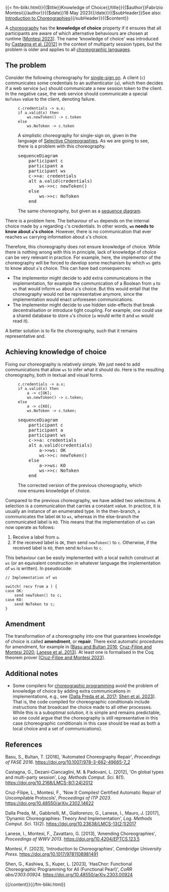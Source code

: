 <!-- --> {{< fm-bliki.html}}{{$title}}Knowledge of Choice{{/title}}{{$author}}Fabrizio Montesi{{/author}}{{$date}}18 May 2023{{/date}}{{$subHeader}}See also: <a href="/introduction-to-choreographies">Introduction to Choreographies</a>{{/subHeader}}{{$content}}

A [choreography](Choreography) has the **knowledge of choice** property if it ensures that all participants are aware of which alternative behaviours are chosen at runtime [[Montesi 2023](#M23)]. The name 'knowledge of choice' was introduced by [Castagna et al. [2012]](#CDP12) in the context of multiparty session types, but the problem is older and applies to all [choreographic languages](ChoreographicLanguage).

## The problem

Consider the following choreography for [single-sign on](https://en.wikipedia.org/wiki/Single_sign-on). A client (`c`) communicates some credentials to an authenticator (`a`), which then decides if a web service (`ws`) should communicate a new session token to the client. In the negative case, the web service should communicate a special `NoToken` value to the client, denoting failure.


<figure class="fm-figure">

```
c.credentials -> a.x;
if a.valid(x) then
	ws.newToken() -> c.token
else
	ws.NoToken -> c.token
```

<figcaption>

A simplistic choreography for single-sign on, given in the language of [Selective Choreographies](ChoreographicLanguage#SelectiveChoreographies). As we are going to see, there is a problem with this choreography.
</figcaption>
</figure>

<figure class="fm-figure">

<pre class="mermaid">
sequenceDiagram
	participant c
	participant a
	participant ws
	c->>a: credentials
	alt a.valid(credentials)
		ws->>c: newToken()
	else
		ws->>c: NoToken
	end
</pre>

<figcaption>

The same choreography, but given as a [sequence diagram](ChoreographicLanguage#SequenceDiagram).
</figcaption>
</figure>

There is a problem here. The behaviour of `ws` depends on the internal choice made by `a` regarding `c`'s credentials.
In other words, **`ws` needs to know about `a`'s choice**.
However, there is no communication that ever reaches `ws` carrying information about `a`'s choice.

Therefore, this choreography does not ensure knowledge of choice.
While there is nothing wrong with this in principle, lack of knowledge of choice can be very relevant in practice. For example, here, the implementor of the choreography will be forced to develop some mechanism by which `ws` gets to know about `a`'s choice. This can have bad consequences:
- The implementor might decide to add extra communications in the implementation, for example the communication of a Boolean from `a` to `ws` that would inform `ws` about `a`'s choice. But this would entail that the choreography would not be representative anymore, since the implementation would enact unforeseen communications.
- The implementor might decide to use hidden side-effects that break decentralisation or introduce tight coupling. For example, one could use a shared database to store `a`'s choice (`a` would write it and `ws` would read it).

A better solution is to fix the choreography, such that it remains representative and.

## Achieving knowledge of choice

Fixing our choreography is relatively simple. We just need to add communications that allow `ws` to infer what it should do. Here is the resulting choreography, both in textual and visual forms.

<figure class="fm-figure">

```
c.credentials -> a.x;
if a.valid(x) then
	a -> c[OK];
	ws.newToken() -> c.token;
else
	a -> c[KO];
	ws.NoToken -> c.token;
```

<pre class="mermaid text-center">
sequenceDiagram
	participant c
	participant a
	participant ws
	c->>a: credentials
	alt a.valid(credentials)
		a->>ws: OK
		ws->>c: newToken()
	else
		a->>ws: KO
		ws->>c: NoToken
	end
</pre>

<figcaption>

The corrected version of the previous choreography, which now ensures knowledge of choice.
</figcaption>
</figure>

Compared to the previous choreography, we have added two selections.
A selection is a communication that carries a constant value. In practice, it is usually an instance of an enumerated type.
In the then-branch, `a` communicates the label `OK` to `ws`, whereas in the else-branch the communicated label is `KO`.
This means that the implementation of `ws` can now operate as follows:
1. Receive a label from `a`.
2. If the received label is `OK`, then send `newToken()` to `c`. Otherwise, if the received label is `KO`, then send `NoToken` to `c`.

This behaviour can be easily implemented with a local switch construct at `ws` (or an equivalent construction in whatever language the implementation of `ws` is written). In pseudocode:
```
// Implementation of ws

switch( recv from a ) {
case OK:
	send newToken() to c;
case KO:
	send NoToken to c;
}
```


## Amendment

The transformation of a choreography into one that guarantees knowledge of choice is called **amendment**, or **repair**.
There exist automatic procedures for amendment, for example in [[Basu and Bultan 2016](#BB16); [Cruz-Filipe and Montesi 2020](#CM20); [Lanese et al. 2013](#LMZ13)]. At least one is formalised in the Coq theorem prover [[Cruz-Filipe and Montesi 2023](#CM23)].

## Additional notes

- Some compilers for [choreographic programming](ChoreographicProgramming) avoid the problem of knowledge of choice by adding extra communications in implementations, e.g., see [[Dalla Preda et al. 2017](#DGGLM17); [Shen et al. 2023](#SKK23)]. That is, the code compiled for choreographic conditionals include instructions that broadcast the choice made to all other processes. While this is a suboptimal solution, it is simple and remains predictable, so one could argue that the choreography is still representative in this case (choreographic conditionals in this case should be read as both a local choice and a set of communications).

## References

<a id="BB16"></a>Basu, S., Bultan, T. [2016], 'Automated Choreography Repair', _Proceedings of FASE 2016_. <https://doi.org/10.1007/978-3-662-49665-7_2>

<a id="CDP12"></a>Castagna, G., Dezani-Ciancaglini, M. & Padovani, L. [2012], 'On global types and multi-party session', _Log. Methods Comput. Sci._ 8(1). <https://doi.org/10.2168/LMCS-8(1:24)2012>

<a id="CM23"></a>Cruz-Filipe, L., Montesi, F., 'Now It Compiles! Certified Automatic Repair of Uncompilable Protocols', _Proceedings of ITP 2023_. <https://doi.org/10.48550/arXiv.2302.14622>

<a id="DGGLM17"></a>Dalla Preda, M., Gabbrielli, M., Giallorenzo, G., Lanese, I., Mauro, J. [2017], 'Dynamic Choreographies: Theory And Implementation', _Log. Methods Comput. Sci._ 13(2). <https://doi.org/10.23638/LMCS-13(2:1)2017>

<a id="LMZ13"></a>Lanese, I., Montesi, F., Zavattaro, G. [2013], 'Amending Choreographies', _Proceedings of WWV 2013_. <https://doi.org/10.4204/EPTCS.123.5>

<a id="M23"></a>Montesi, F. [2023], 'Introduction to Choreographies', _Cambridge University Press_. <https://doi.org/10.1017/9781108981491>

<a id="SKK23"></a>Shen, G., Kashiwa, S., Kuper, L. [2023], 'HasChor: Functional Choreographic Programming for All (Functional Pearl)', _CoRR abs/2303.00924_. <https://doi.org/10.48550/arXiv.2303.00924>

<!-- --> {{/content}}{{/fm-bliki.html}}
